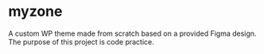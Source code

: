 # myzone
A custom WP theme made from scratch based on a provided Figma design. The purpose of this project is code practice. 
